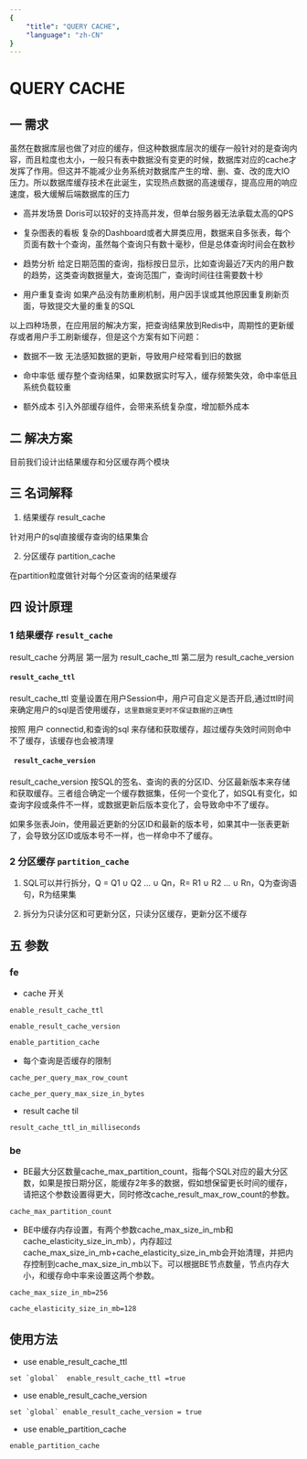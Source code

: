 ```yaml
---
{
    "title": "QUERY CACHE",
    "language": "zh-CN"
}
---
```


<!-- 
Licensed to the Apache Software Foundation (ASF) under one
or more contributor license agreements.  See the NOTICE file
distributed with this work for additional information
regarding copyright ownership.  The ASF licenses this file
to you under the Apache License, Version 2.0 (the
"License"); you may not use this file except in compliance
with the License.  You may obtain a copy of the License at

  http://www.apache.org/licenses/LICENSE-2.0

Unless required by applicable law or agreed to in writing,
software distributed under the License is distributed on an
"AS IS" BASIS, WITHOUT WARRANTIES OR CONDITIONS OF ANY
KIND, either express or implied.  See the License for the
specific language governing permissions and limitations
under the License.
-->
# QUERY CACHE



## 一 需求

虽然在数据库层也做了对应的缓存，但这种数据库层次的缓存一般针对的是查询内容，而且粒度也太小，一般只有表中数据没有变更的时候，数据库对应的cache才发挥了作用。但这并不能减少业务系统对数据库产生的增、删、查、改的庞大IO压力。所以数据库缓存技术在此诞生，实现热点数据的高速缓存，提高应用的响应速度，极大缓解后端数据库的压力

- 高并发场景
  Doris可以较好的支持高并发，但单台服务器无法承载太高的QPS

- 复杂图表的看板
  复杂的Dashboard或者大屏类应用，数据来自多张表，每个页面有数十个查询，虽然每个查询只有数十毫秒，但是总体查询时间会在数秒
- 趋势分析
  给定日期范围的查询，指标按日显示，比如查询最近7天内的用户数的趋势，这类查询数据量大，查询范围广，查询时间往往需要数十秒
- 用户重复查询
  如果产品没有防重刷机制，用户因手误或其他原因重复刷新页面，导致提交大量的重复的SQL




以上四种场景，在应用层的解决方案，把查询结果放到Redis中，周期性的更新缓存或者用户手工刷新缓存，但是这个方案有如下问题：

- 数据不一致
  无法感知数据的更新，导致用户经常看到旧的数据

- 命中率低
  缓存整个查询结果，如果数据实时写入，缓存频繁失效，命中率低且系统负载较重

- 额外成本
  引入外部缓存组件，会带来系统复杂度，增加额外成本



## 二 解决方案

目前我们设计出结果缓存和分区缓存两个模块



## 三 名词解释

1. 结果缓存 result_cache

针对用户的sql直接缓存查询的结果集合



2. 分区缓存 partition_cache

在partition粒度做针对每个分区查询的结果缓存 



## 四 设计原理

### 1 结果缓存 `result_cache`

result_cache 分两层 第一层为 result_cache_ttl 第二层为 result_cache_version 



#### `result_cache_ttl`

result_cache_ttl 变量设置在用户Session中，用户可自定义是否开启,通过ttl时间来确定用户的sql是否使用缓存，`这里数据变更时不保证数据的正确性`

按照 用户 connectid,和查询的sql 来存储和获取缓存，超过缓存失效时间则命中不了缓存，该缓存也会被清理



#### ` result_cache_version`

result_cache_version 按SQL的签名、查询的表的分区ID、分区最新版本来存储和获取缓存。三者组合确定一个缓存数据集，任何一个变化了，如SQL有变化，如查询字段或条件不一样，或数据更新后版本变化了，会导致命中不了缓存。

如果多张表Join，使用最近更新的分区ID和最新的版本号，如果其中一张表更新了，会导致分区ID或版本号不一样，也一样命中不了缓存。



### 2 分区缓存 `partition_cache`

1. SQL可以并行拆分，Q = Q1 ∪ Q2 ... ∪ Qn，R= R1 ∪ R2 ... ∪ Rn，Q为查询语句，R为结果集

2. 拆分为只读分区和可更新分区，只读分区缓存，更新分区不缓存



## 五 参数

###  fe

- cache 开关

```
enable_result_cache_ttl

enable_result_cache_version

enable_partition_cache
```

- 每个查询是否缓存的限制

```
cache_per_query_max_row_count

cache_per_query_max_size_in_bytes
```

- result cache til

```
result_cache_ttl_in_milliseconds
```



### be

- BE最大分区数量cache_max_partition_count，指每个SQL对应的最大分区数，如果是按日期分区，能缓存2年多的数据，假如想保留更长时间的缓存，请把这个参数设置得更大，同时修改cache_result_max_row_count的参数。

```
cache_max_partition_count
```



- BE中缓存内存设置，有两个参数cache_max_size_in_mb和cache_elasticity_size_in_mb），内存超过cache_max_size_in_mb+cache_elasticity_size_in_mb会开始清理，并把内存控制到cache_max_size_in_mb以下。可以根据BE节点数量，节点内存大小，和缓存命中率来设置这两个参数。

```
cache_max_size_in_mb=256

cache_elasticity_size_in_mb=128
```



## 使用方法

- use enable_result_cache_ttl

```
set `global`  enable_result_cache_ttl =true
```

- use enable_result_cache_version

```
set `global` enable_result_cache_version = true
```

- use enable_partition_cache

```
enable_partition_cache
```


